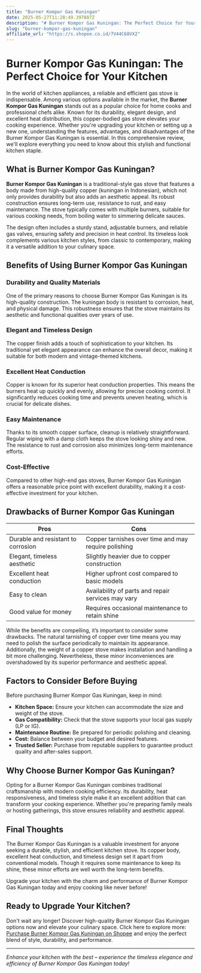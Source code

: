 ```yaml
---
title: "Burner Kompor Gas Kuningan"
date: 2025-05-27T11:28:49.397887Z
description: "# Burner Kompor Gas Kuningan: The Perfect Choice for Your Kitchen..."
slug: "burner-kompor-gas-kuningan"
affiliate_url: "https://s.shopee.co.id/7V44C68VX2"
---
```

# Burner Kompor Gas Kuningan: The Perfect Choice for Your Kitchen

In the world of kitchen appliances, a reliable and efficient gas stove is indispensable. Among various options available in the market, the **Burner Kompor Gas Kuningan** stands out as a popular choice for home cooks and professional chefs alike. Known for its durability, elegant design, and excellent heat distribution, this copper-bodied gas stove elevates your cooking experience. Whether you're upgrading your kitchen or setting up a new one, understanding the features, advantages, and disadvantages of the Burner Kompor Gas Kuningan is essential. In this comprehensive review, we'll explore everything you need to know about this stylish and functional kitchen staple.

## What is Burner Kompor Gas Kuningan?

**Burner Kompor Gas Kuningan** is a traditional-style gas stove that features a body made from high-quality copper (kuningan in Indonesian), which not only provides durability but also adds an aesthetic appeal. Its robust construction ensures long-term use, resistance to rust, and easy maintenance. The stove typically comes with multiple burners, suitable for various cooking needs, from boiling water to simmering delicate sauces.

The design often includes a sturdy stand, adjustable burners, and reliable gas valves, ensuring safety and precision in heat control. Its timeless look complements various kitchen styles, from classic to contemporary, making it a versatile addition to your culinary space.

## Benefits of Using Burner Kompor Gas Kuningan

### Durability and Quality Materials

One of the primary reasons to choose Burner Kompor Gas Kuningan is its high-quality construction. The kuningan body is resistant to corrosion, heat, and physical damage. This robustness ensures that the stove maintains its aesthetic and functional qualities over years of use.

### Elegant and Timeless Design

The copper finish adds a touch of sophistication to your kitchen. Its traditional yet elegant appearance can enhance the overall decor, making it suitable for both modern and vintage-themed kitchens.

### Excellent Heat Conduction

Copper is known for its superior heat conduction properties. This means the burners heat up quickly and evenly, allowing for precise cooking control. It significantly reduces cooking time and prevents uneven heating, which is crucial for delicate dishes.

### Easy Maintenance

Thanks to its smooth copper surface, cleanup is relatively straightforward. Regular wiping with a damp cloth keeps the stove looking shiny and new. The resistance to rust and corrosion also minimizes long-term maintenance efforts.

### Cost-Effective

Compared to other high-end gas stoves, Burner Kompor Gas Kuningan offers a reasonable price point with excellent durability, making it a cost-effective investment for your kitchen.

## Drawbacks of Burner Kompor Gas Kuningan

| Pros | Cons |
|---|---|
| Durable and resistant to corrosion | Copper tarnishes over time and may require polishing |
| Elegant, timeless aesthetic | Slightly heavier due to copper construction |
| Excellent heat conduction | Higher upfront cost compared to basic models |
| Easy to clean | Availability of parts and repair services may vary |
| Good value for money | Requires occasional maintenance to retain shine |

While the benefits are compelling, it’s important to consider some drawbacks. The natural tarnishing of copper over time means you may need to polish the surface periodically to maintain its appearance. Additionally, the weight of a copper stove makes installation and handling a bit more challenging. Nevertheless, these minor inconveniences are overshadowed by its superior performance and aesthetic appeal.

## Factors to Consider Before Buying

Before purchasing Burner Kompor Gas Kuningan, keep in mind:

- **Kitchen Space:** Ensure your kitchen can accommodate the size and weight of the stove.
- **Gas Compatibility:** Check that the stove supports your local gas supply (LP or IG).
- **Maintenance Routine:** Be prepared for periodic polishing and cleaning.
- **Cost:** Balance between your budget and desired features.
- **Trusted Seller:** Purchase from reputable suppliers to guarantee product quality and after-sales support.

## Why Choose Burner Kompor Gas Kuningan?

Opting for a Burner Kompor Gas Kuningan combines traditional craftsmanship with modern cooking efficiency. Its durability, heat responsiveness, and timeless style make it an excellent addition that can transform your cooking experience. Whether you're preparing family meals or hosting gatherings, this stove ensures reliability and aesthetic appeal.

## Final Thoughts

The Burner Kompor Gas Kuningan is a valuable investment for anyone seeking a durable, stylish, and efficient kitchen stove. Its copper body, excellent heat conduction, and timeless design set it apart from conventional models. Though it requires some maintenance to keep its shine, these minor efforts are well worth the long-term benefits.

Upgrade your kitchen with the charm and performance of Burner Kompor Gas Kuningan today and enjoy cooking like never before!

## Ready to Upgrade Your Kitchen?

Don't wait any longer! Discover high-quality Burner Kompor Gas Kuningan options now and elevate your culinary space. Click here to explore more: [Purchase Burner Kompor Gas Kuningan on Shopee](https://s.shopee.co.id/7V44C68VX2) and enjoy the perfect blend of style, durability, and performance.

---

*Enhance your kitchen with the best – experience the timeless elegance and efficiency of Burner Kompor Gas Kuningan today!*